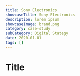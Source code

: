 ```yaml
---
title: Sony Electronics
showcaseTitle: Sony Electronics
description: lorem ipsum
showcaseImage: brand.png
category: case-study
subCategory: Digital Stategy
date: 2020-01-01
tags: []
---
```


# Title

